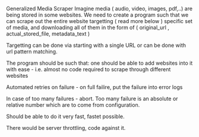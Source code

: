 Generalized Media Scraper
Imagine media ( audio, video, images, pdf,..) are being stored in some websites. We need to create a program such that we can scrape out the entire website targetting ( read more below ) specific set of media, and downloading all of them in the form of ( original_url , actual_stored_file, metadata_text )

Targetting can be done via starting with a single URL or can be done with url pattern matching.

The program should be such that:
one should be able to add websites into it with ease - i.e. almost no code required to scrape through different websites

Automated retries on failure - on full failire, put the failure into error logs

In case of too many failures - abort. Too many failure is an absolute or relative number which are to come from configuration.

Should be able to do it very fast, fastet possible.

There would be server throttling, code against it.
